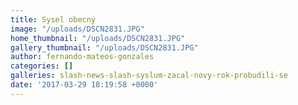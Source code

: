```yaml
---
title: Sysel obecný
image: "/uploads/DSCN2831.JPG"
home_thumbnail: "/uploads/DSCN2831.JPG"
gallery_thumbnail: "/uploads/DSCN2831.JPG"
author: fernando-mateos-gonzales
categories: []
galleries: slash-news-slash-syslum-zacal-novy-rok-probudili-se
date: '2017-03-29 18:19:58 +0000'
---
```

